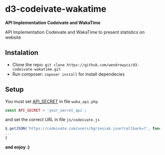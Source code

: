 # d3-codeivate-wakatime
**API Implementation Codeivate and WakaTime**

API Implementation Codeivate and WakaTime to present statistics on website

## Instalation

- Clone the repo: `git clone https://github.com/wendrowycz/d3-codeivate-wakatime.git`
- Run composer: `coposer install` for install dependecies

## Setup

You must set [API_SECRET](https://wakatime.com/settings) in file ```waka_api.php```

```php
const API_SECRET = 'your_secret_api';
```

and set the correct URL in file `js/codeivate.js`

```javascript
$.getJSON('https://codeivate.com/users/bgrzesiak.json?callback=?', function data(data){
...
}
```

**and enjoy :)**
